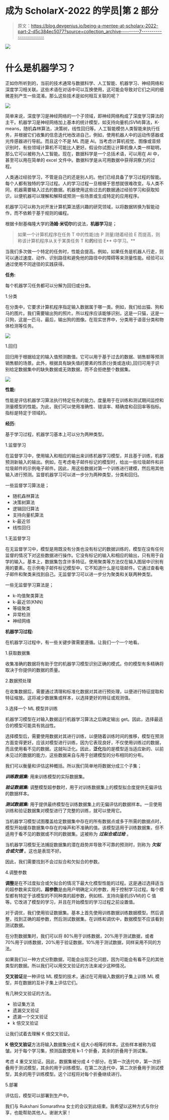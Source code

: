 # 成为 ScholarX-2022 的学员|第 2 部分

> 原文：<https://blog.devgenius.io/being-a-mentee-at-scholarx-2022-part-2-d5c384ec5077?source=collection_archive---------7----------------------->

![](img/0c1565278dbcbdb874c24a8e68eced46.png)

# **什么是机器学习？**

正如你所听到的，当前的技术通常与数据科学、人工智能、机器学习、神经网络和深度学习相关联。这些术语在对话中可以互换使用，这可能会导致对它们之间的细微差别产生一些混淆。那么这些技术是如何相互关联的呢？

![](img/891cc03eda03d079fce07bd4b41223b2.png)

简单来说，深度学习是神经网络的一个子领域，即神经网络构成了深度学习算法的主干。机器学习是神经网络加上基本的统计模型，如支持向量机(SVM)算法，K-means，随机森林算法，决策树，线性回归等。人工智能模仿人类智能来执行任务，并根据它们收集的信息迭代地改进自己，例如，使用机器人中的运动传感器或光传感器进行导航。而且这个不是 ML 而是 AI。当考虑计算机视觉、图像或音频识别时，有些领域计算机不可能比人更好。假设你试图让计算机像人类一样聪明，那么它可以被称为人工智能。现在，数据科学是一个总括术语，可以用在 AI 中，甚至可以用在简单的 excel 文件中。数据科学是从可用数据中获得洞察力的过程。

人类通过经验学习，不管是自己的还是别人的。他们已经具备了学习过程的智能。每个人都有独特的学习过程。人的学习过程一旦根植于思想就很难改变。与人类不同，机器需要输入过去的数据。机器使用这些过去的数据通过经验学习和获取知识，以便机器可以理解和解释或预测一些场景或生成特定的应用程序。

机器学习可以称为对开发计算机算法感兴趣的研究领域，以将数据转换为智能动作，而不依赖于基于规则的编程。

根据卡耐基梅隆大学的**汤姆·米切尔**的说法，**机器学习**是；

> 如果一个计算机程序在任务 T 中的性能(由 P 测量)随着经验 E 而提高，则称该计算机程序从关于某类任务 T 和**的**经验 E** 中学习。**

当我们多次做一个特定的任务时，性能会提高。例如，如果任务是机器人行走，则可以通过速度、动作、识别路径和避免他的路径中的障碍等来测量性能。经验可以通过使用不同途径的实践获得。

**任务:**

每个机器学习任务都可以分解为回归或分类。

1.分类

在分类中，它要求计算机程序指定输入数据属于哪一类。例如，我们给出猫、狗和马的图片。我们需要输出狗的照片。所以程序应该能够识别，这是一只猫，这是一只狗，这是一匹马，最后，输出狗的图像。在现实世界中，分类用于语音分类和物体检测等任务。

![](img/1049c857785f5b1ea953632a7f0af3fc.png)

1.回归

回归用于根据给定的输入值预测数值。它可以用于基于过去的数据、销售额等预测销售额的场景。此外，根据具有缺失值的要素的性质(分类或连续),回归可用于识别给定数据集中的缺失数据或无效数据，而不会拒绝整个数据集。

![](img/576edae732447f417f7606a2e0c8f593.png)

**性能:**

性能是评估机器学习算法执行特定任务的能力。度量用于在训练和测试期间监控和测量模型的性能。为此，我们可以使用准确性、错误率、精确度和召回率等指标。指标是特定于领域的。

**经历:**

基于学习过程，机器学习基本上可以分为两种类型。

1.监督学习

在监督学习中，使用输入和相应的输出来训练机器学习模型，并且基于训练，机器预测新输入的输出。例如，在考虑电子邮件标记的模型时，给出一些垃圾邮件和非垃圾邮件的示例电子邮件。因此，用这些数据对第一个训练进行建模，然后用其他输入进行预测。监督机器学习可以进一步分为两种类型，分类和回归。

一些监督学习算法是；

*   随机森林算法
*   决策树算法
*   逻辑回归算法
*   支持向量机算法
*   k-最近邻
*   线性回归

1.无监督学习

在无监督学习中，模型是用既没有分类也没有标记的数据训练的，模型在没有任何监督的情况下对这些数据进行操作。它没有标记的输入和相应的输出，只有用于自学的输入。基本上，数据集包含许多特征。使用聚类等方法仅在输入图层中识别有用的要素。在示例电子邮件标记模型中，它不知道什么是垃圾邮件。它通过查看电子邮件和聚类来找到自己。无监督学习可以进一步分为聚类和关联两种类型。

一些无监督学习算法是；

*   k-均值聚类算法
*   k-最近邻(KNN)
*   等级聚类
*   异常检测
*   神经网络

**机器学习过程:**

在机器学习过程中，有一些关键步骤需要遵循。让我们一个一个地看。

1.获取数据集

收集准确的数据将有助于您的机器学习模型识别正确的模式。你的模型有多精确将取决于你提供的数据的质量。

2.数据预处理

在收集数据后，需要通过清理和标准化数据对其进行预处理，以便进行特征提取和特征缩放。这将减少数据集或样本，以选择更好的特征或观测值。

3.选择一个 ML 模型并训练

机器学习模型在对输入数据运行机器学习算法之后确定输出 get。因此，选择最适合的模型可能具有挑战性。

选择模型后，需要使用数据对其进行训练，以便随着训练时间的推移，模型在预测方面变得更好。应该对模型进行训练，因为它表现良好，不仅使用训练过的数据，而且使用看不见的数据。这就叫泛化。因此，**泛化**指的是模型适当适应新的、以前未见过的数据的能力，这些数据来自与用于创建模型的分布相同的分布。

我们可以衡量和评估这种概括。所以我们简单地将数据分成三个子集；

***训练数据集:*** 用来训练模型的实际数据集。

***验证数据集:*** 调整模型超参数时，用于对训练数据集上的模型拟合度提供无偏评估的数据样本。

***测试数据集:*** 用于提供最终模型在训练数据集上的无偏评估的数据样本。一旦使用训练和验证数据集对模型进行了完整的训练，就可以使用它。

当机器学习模型试图覆盖给定数据集中存在的所有数据点或多于所需的数据点时，模型开始缓存数据集中存在的噪声和不准确的值。该模型适用于训练数据集，但不适用于看不见的数据或不同的数据集。这被称为 ***过拟合或过给*** 。

当机器学习模型无法捕捉数据集的潜在趋势并导致不可靠的预测时，则称为 ***欠拟合或欠馈*** 。这也是表现不好。

因此，我们需要找到不会过拟合和欠拟合的参数。

4.调整参数

**调整**是在不过度拟合或欠拟合的情况下最大化模型性能的过程。这是通过选择适当的超参数来实现的。**超参数**是由用户明确定义的参数，用于控制学习过程。每个模型都有特定于该模型的不同种类的超参数，例如核、支持向量机(SVM)的 C 值等。它改进了模型的学习，并且在开始模型的学习过程之前设置值。

对于调优，我们使用验证数据集。基本上首先使用训练数据训练数据模型。然后调整，找到正确的超参数，然后测试数据集。在训练和调优中，数据模型不应该看到测试数据。

在分割数据集时，我们可以将 80%用于训练数据，20%用于测试数据，或者 70%用于训练数据，20%用于验证数据，10%用于测试数据，同样采用不同的方法。

如果我们以一种方式分割数据，可能会出现泛化问题，因为可能会有看不见的其他类型的数据。所以我们可以用交叉验证的方法来减少这种情况。

**交叉验证**是一种评估 ML 模型的技术，通过在可用输入数据的子集上训练 ML 模型，并在数据的互补子集上评估它们。

有几种交叉验证的方法。

*   验证集方法
*   遗漏交叉验证
*   遗漏一个交叉验证
*   k 倍交叉验证

让我们试着去理解 K 倍交叉验证。

**K 倍交叉验证**方法将输入数据集分成 K 组大小相等的样本。这些样本被称为褶皱。对于每个学习集，预测函数使用 k-1 个折叠，其余的折叠用于测试集。

考虑 4 重交叉验证。因此，数据集被分成 4 个部分。在第一次迭代中，第一次折叠用于测试模型，其余的用于训练模型。在第二次迭代中，第二次折叠用于测试模型，其余的用于训练模型。这个过程将对每个折叠继续进行。

5.部署

评估后，模型可以部署到生产中。

我们与 Rukshani Somarathna 女士的会议到此结束。我希望以这种方式与你分享，也能帮助其他人。谢谢大家！